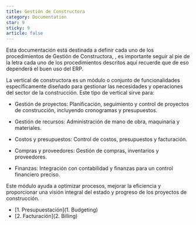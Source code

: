 ```yaml
---
title: Gestión de Constructora
category: Documentation
star: 9
sticky: 9
article: false
---
```


Esta documentación está destinada a definir cada uno de los procedimientos de Gestión de Constructora, , es importante seguir al pie de la letra cada uno de los procedimientos descritos aquí recuerde que de eso dependerá el buen uso del ERP.

La vertical de constructora es un módulo o conjunto de funcionalidades específicamente diseñado para gestionar las necesidades y operaciones del sector de la construcción. Este tipo de vertical sirve para:

* Gestión de proyectos: Planificación, seguimiento y control de proyectos de construcción, incluyendo cronogramas y presupuestos.

* Gestión de recursos: Administración de mano de obra, maquinaria y materiales.

* Costos y presupuestos: Control de costos, presupuestos y facturación.

* Compras y proveedores: Gestión de compras, inventarios y proveedores.

* Finanzas: Integración con contabilidad y finanzas para un control financiero preciso.

Este módulo ayuda a optimizar procesos, mejorar la eficiencia y proporcionar una visión integral del estado y progreso de los proyectos de construcción.

- [1. Presupuestación](1. Budgeting)
- [2. Facturación](2. Billing)